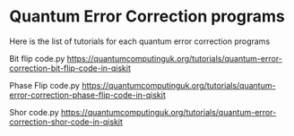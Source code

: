 # Quantum Error Correction programs

Here is the list of tutorials for each quantum error correction programs 

Bit flip code.py
https://quantumcomputinguk.org/tutorials/quantum-error-correction-bit-flip-code-in-qiskit

Phase Flip code.py
https://quantumcomputinguk.org/tutorials/quantum-error-correction-phase-flip-code-in-qiskit

Shor code.py
https://quantumcomputinguk.org/tutorials/quantum-error-correction-shor-code-in-qiskit
